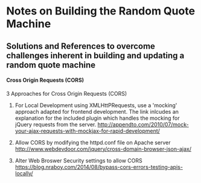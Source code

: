 Notes on Building the Random Quote Machine
==========================================

Solutions and References to overcome challenges inherent in building and updating a random quote machine
------------------------------------------------------------------------------------------------

#### Cross Origin Requests (CORS)

3 Approaches for Cross Origin Requests (CORS)

1. For Local Development using XMLHttPRequests, use a 'mocking' approach adapted for frontend development.
The link inlcudes an explanation for the included plugin which handles the mocking for jQuery requests from the server.
http://appendto.com/2010/07/mock-your-ajax-requests-with-mockjax-for-rapid-development/

2. Allow CORS by modifying the httpd.conf file on Apache server
http://www.webdevdoor.com/jquery/cross-domain-browser-json-ajax/

3. Alter Web Broswer Security settings to allow CORS
https://blog.nraboy.com/2014/08/bypass-cors-errors-testing-apis-locally/
